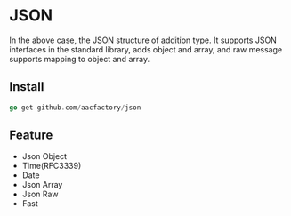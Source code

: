 # JSON

In the above case, the JSON structure of addition type. It supports JSON interfaces in the standard library, adds object and array, and raw message supports mapping to object and array.

## Install

```go
go get github.com/aacfactory/json
```

## Feature

* Json Object
* Time(RFC3339)
* Date
* Json Array
* Json Raw
* Fast

